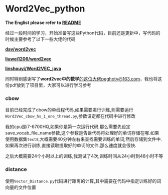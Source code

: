# Word2Vec_python

**The Englist please refer to <a href="https://github.com/Link-Li/Word2Vec_python" target="_blank">README</a>**

经过一段时间的学习，开始准备写这些Python代码，目前还是更新中，写代码的时候主要参考了以下一些大佬的代码

**<a href="https://github.com/dav/word2vec" target="_blank">dav/word2vec</a>**

**<a href="https://github.com/liuwei1206/word2vec" target="_blank">liuwei1206/word2vec</a>**

**<a href="https://github.com/linshouyi/Word2VEC_java" target="_blank">linshouyi/Word2VEC_java</a>**

同时特别感谢写了**word2vec中的数学**的这位大佬peghoty@163.com，我也将这份pdf放到了项目里，大家可以进行学习参考

### cbow
目前已经完成了cbow的单线程代码,如果需要进行训练,则需要运行`Word2Vec_cbow_hs_1_one_thread.py`,参数设定都在代码中进行修改

我的cpu是i7-6700HQ,如果你是第一次运行代码,那么需要先设定save_vocab_file_name参数,这个参数是告诉代码将处理好的单词存储在哪.如果使用数据集`text8`,大概需要40分钟左右来查找需要训练的单词,然后存储到文件中.如果再次进行训练,直接读取提取好的单词的文件,那么速度就会很快.

之后大概需要24个小时以上的训练,我测试了4次,训练时间从24小时到48小时不等

### distance
使用`Vector_Distance.py`代码进行距离的计算,其中需要在代码中指定训练好的词向量的文件位置


